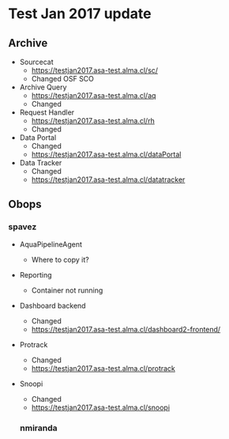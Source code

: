 # Test Jan 2017 update

## Archive

* Sourcecat
  * https://testjan2017.asa-test.alma.cl/sc/
  * Changed OSF SCO
* Archive Query
  * https://testjan2017.asa-test.alma.cl/aq
  * Changed
* Request Handler
  * https://testjan2017.asa-test.alma.cl/rh
  * Changed
* Data Portal
  * Changed
  * https://testjan2017.asa-test.alma.cl/dataPortal
* Data Tracker
  * Changed
  * https://testjan2017.asa-test.alma.cl/datatracker
  
## Obops
### spavez
* AquaPipelineAgent 	
  * Where to copy it?
* Reporting
  * Container not running
* Dashboard backend 
  * Changed
  * https://testjan2017.asa-test.alma.cl/dashboard2-frontend/
* Protrack
  * Changed
  * https://testjan2017.asa-test.alma.cl/protrack
* Snoopi
  * Changed
  * https://testjan2017.asa-test.alma.cl/snoopi
  
  ### nmiranda
